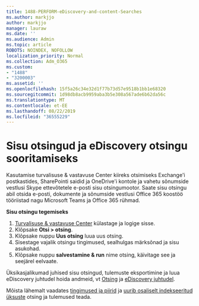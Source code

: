 ```yaml
---
title: 1488-PERFORM-eDiscovery-and-content-Searches
ms.author: markjjo
author: markjjo
manager: lauraw
ms.date: ''
ms.audience: Admin
ms.topic: article
ROBOTS: NOINDEX, NOFOLLOW
localization_priority: Normal
ms.collection: Adm_O365
ms.custom:
- "1488"
- "3200003"
ms.assetid: ''
ms.openlocfilehash: 15f5a26c34e32d1f77b73d57e9518b1bb1e68320
ms.sourcegitcommit: 1d98db8acb9959aba3b5e308a567ade6b62da56c
ms.translationtype: MT
ms.contentlocale: et-EE
ms.lasthandoff: 08/22/2019
ms.locfileid: "36555229"
---
```

# <a name="how-to-perform-content-searches-and-ediscovery-searches"></a>Sisu otsingud ja eDiscovery otsingu sooritamiseks

Kasutamise turvalisuse & vastavuse Center kiireks otsimiseks Exchange'i postkastides, SharePointi saidid ja OneDrive'i kontole ja vahetu sõnumside vestlusi Skype ettevõtetele e-posti sisu otsingumootor. Saate sisu otsingu abil otsida e-posti, dokumente ja sõnumside vestlusi Office 365 koostöö tööriistad nagu Microsoft Teams ja Office 365 rühmad.

**Sisu otsingu tegemiseks**

1. [Turvalisuse & vastavuse Center](https://protection.office.com) külastage ja logige sisse.
2. Klõpsake **Otsi > otsing**.
3. Klõpsake nuppu **Uus otsing** luua uus otsing.
4. Sisestage vajalik otsingu tingimused, sealhulgas märksõnad ja sisu asukohad.  
5. Klõpsake nuppu **salvestamine & run** nime otsing, käivitage see ja seejärel eelvaate.

Üksikasjalikumad juhised sisu otsingud, tulemuste eksportimine ja luua eDiscovery juhtudel hoida andmeid, vt [Otsing](https://docs.microsoft.com/office365/securitycompliance/content-search) ja [eDiscovery juhtudel](https://docs.microsoft.com/office365/securitycompliance/ediscovery-cases).

Mõista lähemalt vaadates [tingimused ja piirid](https://docs.microsoft.com/office365/securitycompliance/limits-for-content-search) ja [uurib osaliselt indekseeritud üksuste](https://docs.microsoft.com/office365/securitycompliance/investigating-partially-indexed-items-in-ediscovery) otsing ja tulemused teada.